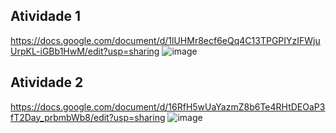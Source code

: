 ## Atividade 1
https://docs.google.com/document/d/1lUHMr8ecf6eQq4C13TPGPIYzIFWjuUrpKL-iGBb1HwM/edit?usp=sharing
![image](https://user-images.githubusercontent.com/102531983/236825498-48e802b3-c3da-436e-a5af-32658eaa8bba.png)
## Atividade 2
https://docs.google.com/document/d/16RfH5wUaYazmZ8b6Te4RHtDEOaP3fT2Day_prbmbWb8/edit?usp=sharing
![image](https://user-images.githubusercontent.com/102531983/236827683-65daa545-ceb8-4ff1-a565-c836ff13bec1.png)
